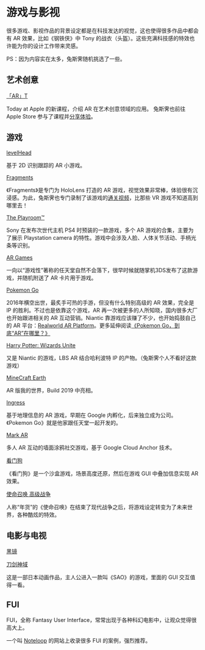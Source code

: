# 游戏与影视

很多游戏、影视作品的背景设定都是在科技发达的视觉，这也使得很多作品中都会有 AR 效果，比如《钢铁侠》中 Tony 的战衣（头盔）。这些充满科技感的特效也许能为你的设计工作带来灵感。

PS：因为内容实在太多，兔斯霁随机挑选了一些。

## 艺术创意
[「AR」T](https://www.apple.com/cn/today/feature/augmentedrealities/)

Today at Apple 的新课程，介绍 AR 在艺术创意领域的应用。 兔斯霁也前往 Apple Store 参与了课程并[分享体验](https://zhuanlan.zhihu.com/p/80493387)。


## 游戏

[levelHead](https://julianoliver.com/levelhead/)

基于 2D 识别跟踪的 AR 小游戏。

[Fragments](https://www.microsoft.com/microsoft-hololens/en-us/apps/Fragments)

《Fragments》是专门为 HoloLens 打造的 AR 游戏，视觉效果非常棒，体验很有沉浸感。为此，兔斯霁也专门录制了该游戏的[通关视频](http://www.bilibili.com/video/av9456383/)，比那些 VR 游戏不知道高到哪里去！

[The Playroom™](https://www.playstation.com/en-us/games/the-playroom-ps4/)

Sony 在发布次世代主机 PS4 时预装的一款游戏，多个 AR 游戏的合集，主要为了展示 Playstation camera 的特性。游戏中会涉及人脸、人体关节活动、手柄光条等识别。

[AR Games](http://www.nintendo.com/3ds/ar-cards)

一向以“游戏性”著称的任天堂自然不会落下，很早时候就随掌机3DS发布了这款游戏，并随机附送了 AR 卡片用于游戏。

[Pokemon Go](http://www.pokemongo.com/)

2016年横空出世，最炙手可热的手游，但没有什么特别高级的 AR 效果，完全是 IP 的胜利。不过也是依靠这个游戏，AR 再一次被更多的人所知晓，国内很多大厂也开始跟进相关的 AR 互动营销。Niantic 靠游戏应该赚了不少，也开始捣鼓自己的 AR 平台：[Realworld AR Platform](https://www.nianticlabs.com/blog/nianticrealworldplatform/)。更多延伸阅读[《Pokemon Go，到底“AR”在哪里？》](https://zhuanlan.zhihu.com/p/21561104)

[Harry Potter: Wizards Unite](https://www.harrypotterwizardsunite.com)

又是 Niantic 的游戏，LBS AR 结合哈利波特 IP 的产物。（兔斯霁个人不看好这款游戏）

[MineCraft Earth](https://www.youtube.com/watch?v=UiX0dVXiGa8)

AR 版我的世界，Build 2019 中亮相。

[Ingress](https://www.ingress.com/)

基于地理信息的 AR 游戏，早期在 Google 内孵化，后来独立成为公司。《Pokemon Go》就是他家跟任天堂一起开发的。

[Mark AR](https://36kr.com/p/5247102)

多人 AR 互动的墙面涂鸦社交游戏，基于 Google Cloud Anchor 技术。

[看门狗](http://watchdogs.ubisoft.com/watchdogs/en-us/home/)

《看门狗》是一个沙盒游戏，场景高度还原，然后在游戏 GUI 中叠加信息实现 AR 效果。

[使命召唤 高级战争](https://www.callofduty.com/advancedwarfare)

人称“年货”的《使命召唤》在结束了现代战争之后，将游戏设定转变为了未来世界，各种酷炫的特效。


## 电影与电视

[黑镜](https://movie.douban.com/subject/7054120/)

[刀剑神域](https://movie.douban.com/subject/6869376/)

这是一部日本动画作品，主人公进入一款叫《SAO》的游戏，里面的 GUI 交互值得一看。


## FUI

FUI，全称 Fantasy User Interface，常常出现于各种科幻电影中，让观众觉得很高大上。

一个叫 [Noteloop](https://www.noteloop.com/kit/fui/) 的网站上收录很多 FUI 的案例，强烈推荐。


 
